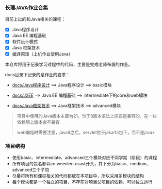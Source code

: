 ### 长理JAVA作业合集

目前上过的和Java相关的课程：

- [x] Java程序设计
- [x] Java EE 编程基础
- [x] 软件设计模式
- [x] Java 框架技术
- [x] 编译原理（上机作业使用Java）

本仓库将用于记录学习过程中的代码，主要是完成老师布置的作业。

docs目录下记录的是作业的要求：

- [docs/Java程序设计](docs/Java程序设计) ==> Java程序设计 ==> basic模块

- [docs/J2EE](docs/J2EE) ==> Java EE 编程基础 ==> intermediate下的core和web模块
- [docs/Java框架技术](docs/Java框架技术) ==> Java框架技术 ==> advanced模块

> 项目中使用的Java版本主要为21，当于8版本语法上应该是兼容的，在一些依赖项上版本会不兼容
>
> web编程时需要注意，java8之后，servlet位于jakarta包下，而不是javax



### 项目结构

- 使用basic、intermediate、advanced三个模块对应不同学期（阶段）的课程
- 所有项目的包名都以cn.weedien.csust开头，其下分为basic、medium、advanced三个子包
- 尽量将所有和课程相关的代码都放在本项目中，所以采用多模块的结构
- 每个模块都是一个独立的项目，不存在对项目父项目的依赖，可以独立运行